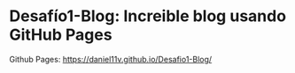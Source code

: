 # Desafío1-Blog: Increible blog usando GitHub Pages
Github Pages: https://daniel11v.github.io/Desafio1-Blog/
